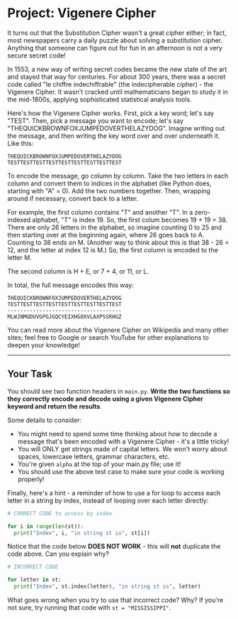 # Project: Vigenere Cipher
It turns out that the Substitution Cipher wasn't a great cipher either; in fact, most newspapers carry a daily puzzle about solving a substitution cipher.  Anything that someone can figure out for fun in an afternoon is not a very secure secret code!

In 1553, a new way of writing secret codes became the new state of the art and stayed that way for centuries.  For about 300 years, there was a secret code called "le chiffre indechiffrable" (the indecipherable cipher) - the Vigenere Cipher.  It wasn't cracked until mathematicians began to study it in the mid-1800s, applying sophisticated statistical analysis tools.

Here's how the Vigenere Cipher works.  First, pick a key word; let's say "TEST".  Then, pick a message you want to encode; let's say "THEQUICKBROWNFOXJUMPEDOVERTHELAZYDOG".  Imagine writing out the message, and then writing the key word over and over underneath it.  Like this:

```
THEQUICKBROWNFOXJUMPEDOVERTHELAZYDOG
TESTTESTTESTTESTTESTTESTTESTTESTTEST
```
To encode the message, go column by column.  Take the two letters in each column and convert them to indices in the alphabet (like Python does, starting with "A" = 0).  Add the two numbers together.  Then, wrapping around if necessary, convert back to a letter.

For example, the first column contains "T" and another "T".  In a zero-indexed alphabet, "T" is index 19.  So, the first colum becomes 19 + 19 = 38.  There are only 26 letters in the alphabet, so imagine counting 0 to 25 and then starting over at the beginning again, where 26 goes back to A.  Counting to 38 ends on M.  (Another way to think about this is that 38 - 26 = 12, and the letter at index 12 is M.)  So, the first column is encoded to the letter M.

The second column is H + E, or 7 + 4, or 11, or L.

In total, the full message encodes this way:

```
THEQUICKBROWNFOXJUMPEDOVERTHELAZYDOG
TESTTESTTESTTESTTESTTESTTESTTESTTEST
------------------------------------
MLWJNMUDUVGPGJGQCYEIXHGOXVLAXPSSRHGZ
```
You can read more about the Vigenere Cipher on Wikipedia and many other sites; feel free to Google or search YouTube for other explanations to deepen your knowledge!

---

## Your Task
You should see two function headers in `main.py`.  **Write the two functions so they correctly encode and decode using a given Vigenere Cipher keyword and return the results**.

Some details to consider:
- You might need to spend some time thinking about how to decode a message that's been encoded with a Vigenere Cipher - it's a little tricky!
- You will ONLY get strings made of capital letters.  We won't worry about spaces, lowercase letters, grammar characters, etc.
- You're given `alpha` at the top of your main.py file; use it!
- You should use the above test case to make sure your code is working properly!

Finally, here's a hint - a reminder of how to use a for loop to access each letter in a string by index, instead of looping over each letter directly:

```python
# CORRECT CODE to access by index

for i in range(len(st)):
  print("Index", i, "in string st is", st[i])
```

Notice that the code below **DOES NOT WORK** - this will **not** duplicate the code above.  Can you explain why?

```python
# INCORRECT CODE

for letter in st:
  print("Index", st.index(letter), "in string st is", letter)
```
What goes wrong when you try to use that incorrect code?  Why?  If you're not sure, try running that code with `st = "MISSISSIPPI"`.
  